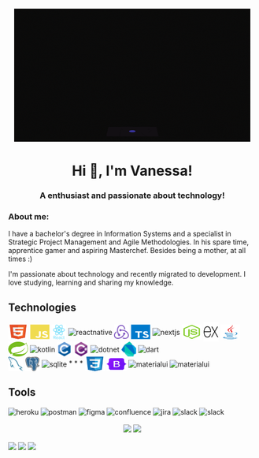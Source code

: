 <div align="center">

![github-img](https://github.com/vanessavargas/vanessavargas/blob/main/programmer.gif)
  
</div>

<h1 align="center">Hi 👋, I'm Vanessa!</h1>
<h3 align="center">A enthusiast and passionate about technology!</h3>

<h3 align="left">
About me:</h3>
I have a bachelor's degree in Information Systems and a specialist in Strategic Project Management and Agile Methodologies. In his spare time, apprentice gamer and aspiring Masterchef. Besides being a mother, at all times :)

I'm passionate about technology and recently migrated to development. I love studying, learning and sharing my knowledge.

<h2 align="left">Technologies</h2>
<div style="display: inline_block; margin-botton: 10px">
  <img align="center" alt="HTML" height="30" width="40" src="https://raw.githubusercontent.com/devicons/devicon/master/icons/html5/html5-original.svg">
  <img align="center" alt="Js" height="30" width="40" src="https://raw.githubusercontent.com/devicons/devicon/master/icons/javascript/javascript-plain.svg">
  <img align="center" src="https://raw.githubusercontent.com/devicons/devicon/master/icons/react/react-original-wordmark.svg" alt="react" width="30" height="30"/> 
  <img align="center" src="https://reactnative.dev/img/header_logo.svg" alt="reactnative" width="30" height="30"/> 
  <img align="center" src="https://raw.githubusercontent.com/devicons/devicon/master/icons/redux/redux-original.svg" alt="redux" width="30" height="30"/> 
  <img align="center" alt="Vanessa-TypeScript" height="30" width="40" src="https://raw.githubusercontent.com/devicons/devicon/master/icons/typescript/typescript-original.svg">
  <img align="center" src="https://cdn.jsdelivr.net/gh/devicons/devicon/icons/nextjs/nextjs-original.svg" alt="nextjs" width="30" height="30"/> 
  <img align="center" alt="NodeJS" height="30" width="40" src="https://raw.githubusercontent.com/devicons/devicon/master/icons/nodejs/nodejs-original.svg">
  <img align="center" src="https://raw.githubusercontent.com/devicons/devicon/master/icons/express/express-original.svg" alt="express" width="30" height="40"/> 
  <img align="center" alt="Java" height="30" width="40" src="https://raw.githubusercontent.com/devicons/devicon/master/icons/java/java-original.svg">
  <img align="center" alt="SpringBoot" height="30" width="40" src="https://raw.githubusercontent.com/devicons/devicon/master/icons/spring/spring-original.svg">
  <img align="center" src="https://www.vectorlogo.zone/logos/kotlinlang/kotlinlang-icon.svg" alt="kotlin" width="30" height="30"/> 
  <img align="center" src="https://raw.githubusercontent.com/devicons/devicon/master/icons/c/c-original.svg" alt="c" width="30" height="30"/>
  <img align="center" src="https://raw.githubusercontent.com/devicons/devicon/master/icons/csharp/csharp-original.svg" alt="csharp" width="30" height="30"/>
  <img align="center"  src="https://cdn.jsdelivr.net/gh/devicons/devicon/icons/dot-net/dot-net-original.svg" alt="dotnet" width="30" height="30"/> 
  <img align="center" src="https://raw.githubusercontent.com/devicons/devicon/master/icons/dart/dart-original.svg" alt="dart" width="30" height="30"/>
  <img  align="center" src="https://cdn.jsdelivr.net/gh/devicons/devicon/icons/flutter/flutter-original.svg"  alt="dart" width="30" height="30"/>
  <br/>
  <img align="center" src="https://raw.githubusercontent.com/devicons/devicon/master/icons/mysql/mysql-original.svg" alt="mysql" width="30" height="30"/> 
  <img align="center" src="https://raw.githubusercontent.com/devicons/devicon/master/icons/postgresql/postgresql-original.svg" alt="postgresql" width="30" height="30"/> 
  <img align="center" src="https://www.vectorlogo.zone/logos/sqlite/sqlite-icon.svg" alt="sqlite" width="30" height="30"/> 
 * * * 
  <img align="center" alt="CSS" height="30" width="40" src="https://raw.githubusercontent.com/devicons/devicon/master/icons/css3/css3-original.svg">
  <img align="center" alt="Bootstrap" height="30" width="40" src="https://raw.githubusercontent.com/devicons/devicon/master/icons/bootstrap/bootstrap-original.svg">
  <img align="center" src="https://cdn.jsdelivr.net/gh/devicons/devicon/icons/materialui/materialui-original.svg"  alt="materialui" width="30" height="30"/>
  <img align="center"  src="https://cdn.jsdelivr.net/gh/devicons/devicon/icons/tailwindcss/tailwindcss-plain.svg"  alt="materialui" width="30" height="30" />
          
          
  
  
  <h2 align="left">Tools</h2>
  <img align="center" src="https://www.vectorlogo.zone/logos/heroku/heroku-icon.svg" alt="heroku" width="30" height="30"/> 
  <img align="center" src="https://www.vectorlogo.zone/logos/getpostman/getpostman-icon.svg" alt="postman" width="30" height="30"/> 
  <img align="center" src="https://www.vectorlogo.zone/logos/figma/figma-icon.svg" alt="figma" width="30" height="30"/> 
  <img align="center" src="https://cdn.jsdelivr.net/gh/devicons/devicon/icons/confluence/confluence-original.svg" alt="confluence" width="30" height="30"/> 
  <img align="center" src="https://cdn.jsdelivr.net/gh/devicons/devicon/icons/jira/jira-original.svg"  alt="jira" width="30" height="30"/>
  <img align="center" src="https://cdn.jsdelivr.net/gh/devicons/devicon/icons/slack/slack-original.svg"  alt="slack" width="30" height="30" />
  <img align="center" src="https://cdn.jsdelivr.net/gh/devicons/devicon/icons/trello/trello-plain.svg"  alt="slack" width="30" height="30" />
          
          
          
          
</div>
</br>

<div align="center">
  <picture>
  <source 
    srcset="https://github-readme-stats.vercel.app/api?username=vanessavargas&layout=compact&show_icons=true&theme=dark&count_private=true&rank_icon=github"
    media="(prefers-color-scheme: dark)"
  />
  <img src="https://github-readme-stats.vercel.app/api?username=vanessavargas&show_icons=true" />
  </picture>

  <picture>
  <source 
    srcset="https://github-readme-stats.vercel.app/api/top-langs/?username=vanessavargas&layout=donut&langs_count=4&theme=dark&hide=html,CSS"
    media="(prefers-color-scheme: dark)"
  />
  <img src="https://github-readme-stats.vercel.app/api?username=vanessavargas&show_icons=true" />
  </picture>
</div>
  
</br>
<div> 
  <a href="https://www.linkedin.com/in/vanessa-vargas4f/" target="_blank"><img src="https://img.shields.io/badge/-LinkedIn-%230077B5?style=for-the-badge&logo=linkedin&logoColor=white" target="_blank"></a> 
  <a href="https://www.behance.net/vanessavargas4f" target="_blank"><img src="https://img.shields.io/badge/-Behance-%230077B5?style=for-the-badge&logo=Behance&logoColor=white" target="_blank"></a> 
  <a href="https://vanessa-vargas4f.medium.com/" target="_blank"><img src="https://img.shields.io/badge/-Medium-%230077B5?style=for-the-badge&logo=Medium&logoColor=white" target="_blank"></a> 
</div>
